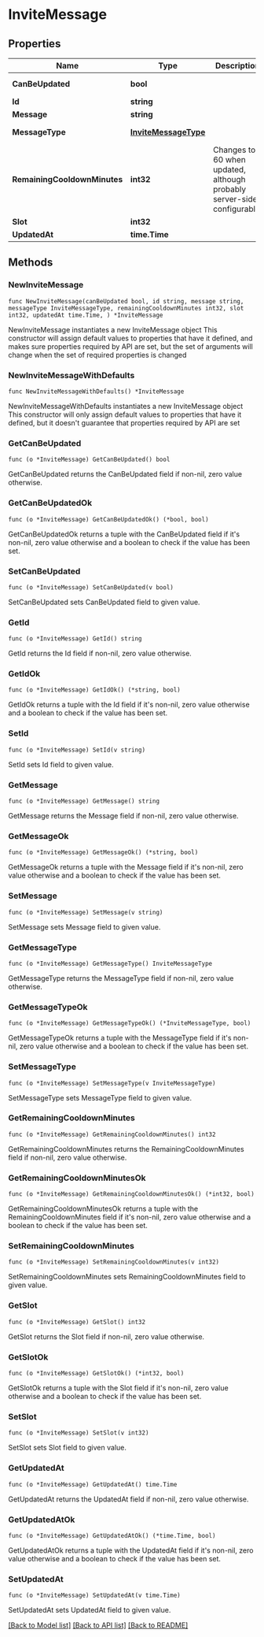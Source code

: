 # InviteMessage

## Properties

Name | Type | Description | Notes
------------ | ------------- | ------------- | -------------
**CanBeUpdated** | **bool** |  | [default to true]
**Id** | **string** |  | 
**Message** | **string** |  | 
**MessageType** | [**InviteMessageType**](InviteMessageType.md) |  | [default to MESSAGE]
**RemainingCooldownMinutes** | **int32** | Changes to 60 when updated, although probably server-side configurable. | [default to 0]
**Slot** | **int32** |  | 
**UpdatedAt** | **time.Time** |  | 

## Methods

### NewInviteMessage

`func NewInviteMessage(canBeUpdated bool, id string, message string, messageType InviteMessageType, remainingCooldownMinutes int32, slot int32, updatedAt time.Time, ) *InviteMessage`

NewInviteMessage instantiates a new InviteMessage object
This constructor will assign default values to properties that have it defined,
and makes sure properties required by API are set, but the set of arguments
will change when the set of required properties is changed

### NewInviteMessageWithDefaults

`func NewInviteMessageWithDefaults() *InviteMessage`

NewInviteMessageWithDefaults instantiates a new InviteMessage object
This constructor will only assign default values to properties that have it defined,
but it doesn't guarantee that properties required by API are set

### GetCanBeUpdated

`func (o *InviteMessage) GetCanBeUpdated() bool`

GetCanBeUpdated returns the CanBeUpdated field if non-nil, zero value otherwise.

### GetCanBeUpdatedOk

`func (o *InviteMessage) GetCanBeUpdatedOk() (*bool, bool)`

GetCanBeUpdatedOk returns a tuple with the CanBeUpdated field if it's non-nil, zero value otherwise
and a boolean to check if the value has been set.

### SetCanBeUpdated

`func (o *InviteMessage) SetCanBeUpdated(v bool)`

SetCanBeUpdated sets CanBeUpdated field to given value.


### GetId

`func (o *InviteMessage) GetId() string`

GetId returns the Id field if non-nil, zero value otherwise.

### GetIdOk

`func (o *InviteMessage) GetIdOk() (*string, bool)`

GetIdOk returns a tuple with the Id field if it's non-nil, zero value otherwise
and a boolean to check if the value has been set.

### SetId

`func (o *InviteMessage) SetId(v string)`

SetId sets Id field to given value.


### GetMessage

`func (o *InviteMessage) GetMessage() string`

GetMessage returns the Message field if non-nil, zero value otherwise.

### GetMessageOk

`func (o *InviteMessage) GetMessageOk() (*string, bool)`

GetMessageOk returns a tuple with the Message field if it's non-nil, zero value otherwise
and a boolean to check if the value has been set.

### SetMessage

`func (o *InviteMessage) SetMessage(v string)`

SetMessage sets Message field to given value.


### GetMessageType

`func (o *InviteMessage) GetMessageType() InviteMessageType`

GetMessageType returns the MessageType field if non-nil, zero value otherwise.

### GetMessageTypeOk

`func (o *InviteMessage) GetMessageTypeOk() (*InviteMessageType, bool)`

GetMessageTypeOk returns a tuple with the MessageType field if it's non-nil, zero value otherwise
and a boolean to check if the value has been set.

### SetMessageType

`func (o *InviteMessage) SetMessageType(v InviteMessageType)`

SetMessageType sets MessageType field to given value.


### GetRemainingCooldownMinutes

`func (o *InviteMessage) GetRemainingCooldownMinutes() int32`

GetRemainingCooldownMinutes returns the RemainingCooldownMinutes field if non-nil, zero value otherwise.

### GetRemainingCooldownMinutesOk

`func (o *InviteMessage) GetRemainingCooldownMinutesOk() (*int32, bool)`

GetRemainingCooldownMinutesOk returns a tuple with the RemainingCooldownMinutes field if it's non-nil, zero value otherwise
and a boolean to check if the value has been set.

### SetRemainingCooldownMinutes

`func (o *InviteMessage) SetRemainingCooldownMinutes(v int32)`

SetRemainingCooldownMinutes sets RemainingCooldownMinutes field to given value.


### GetSlot

`func (o *InviteMessage) GetSlot() int32`

GetSlot returns the Slot field if non-nil, zero value otherwise.

### GetSlotOk

`func (o *InviteMessage) GetSlotOk() (*int32, bool)`

GetSlotOk returns a tuple with the Slot field if it's non-nil, zero value otherwise
and a boolean to check if the value has been set.

### SetSlot

`func (o *InviteMessage) SetSlot(v int32)`

SetSlot sets Slot field to given value.


### GetUpdatedAt

`func (o *InviteMessage) GetUpdatedAt() time.Time`

GetUpdatedAt returns the UpdatedAt field if non-nil, zero value otherwise.

### GetUpdatedAtOk

`func (o *InviteMessage) GetUpdatedAtOk() (*time.Time, bool)`

GetUpdatedAtOk returns a tuple with the UpdatedAt field if it's non-nil, zero value otherwise
and a boolean to check if the value has been set.

### SetUpdatedAt

`func (o *InviteMessage) SetUpdatedAt(v time.Time)`

SetUpdatedAt sets UpdatedAt field to given value.



[[Back to Model list]](../README.md#documentation-for-models) [[Back to API list]](../README.md#documentation-for-api-endpoints) [[Back to README]](../README.md)


